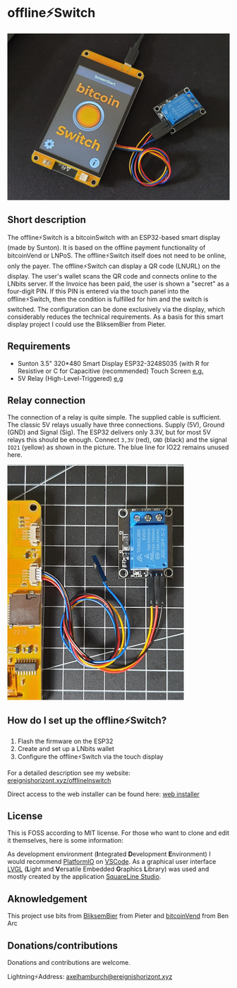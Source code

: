 # offline⚡️Switch

<!--- ![offline⚡️Switch](./doc/main.jpg)--->

<img src="./doc/main.jpg" width="700">

## Short description

The offline⚡️Switch is a bitcoinSwitch with an ESP32-based smart display (made by Sunton). It is based on the offline payment functionality of bitcoinVend or LNPoS. The offline⚡️Switch itself does not need to be online, only the payer. The offline⚡️Switch can display a QR code (LNURL) on the display. The user's wallet scans the QR code and connects online to the LNbits server. If the Invoice has been paid, the user is shown a "secret" as a four-digit PIN. If this PIN is entered via the touch panel into the offline⚡️Switch, then the condition is fulfilled for him and the switch is switched. The configuration can be done exclusively via the display, which considerably reduces the technical requirements. As a basis for this smart display project I could use the BliksemBier from Pieter.

## Requirements

- Sunton 3.5" 320\*480 Smart Display ESP32-3248S035 (with R for Resistive or C for Capacitive (recommended) Touch Screen [e.g.](https://de.aliexpress.com/item/1005004632953455.html)
- 5V Relay (High-Level-Triggered) [e.g](https://www.az-delivery.de/products/relais-modul)

## Relay connection

The connection of a relay is quite simple. The supplied cable is sufficient. The classic 5V relays usually have three connections. Supply (5V), Ground (GND) and Signal (Sig). The ESP32 delivers only 3.3V, but for most 5V relays this should be enough. Connect `3,3V` (red), `GND` (black) and the signal `IO21` (yellow) as shown in the picture. The blue line for IO22 remains unused here.

<img src="./doc/relay.jpg" width="400">

## How do I set up the offline⚡️Switch?

1. Flash the firmware on the ESP32
2. Create and set up a LNbits wallet
3. Configure the offline⚡️Switch via the touch display

For a detailed description see my website: [ereignishorizont.xyz/offlinelnswitch](https://ereignishorizont.xyz/offlinelnswitch/en/)

Direct access to the web installer can be found here: [web installer](https://ereignishorizont.xyz/installer/offlineLNSwitch/index.html)

## License

This is FOSS according to MIT license. For those who want to clone and edit it themselves, here is some information:

As development environment (**I**ntegrated **D**evelopment **E**nvironment) I would recommend [PlatformIO](https://platformio.org/platformio-ide) on [VSCode](https://code.visualstudio.com/). As a graphical user interface [LVGL](https://lvgl.io/) (**L**ight and **V**ersatile Embedded **G**raphics **L**ibrary) was used and mostly created by the application [SquareLine Studio](https://squareline.io/).

## Aknowledgement

This project use bits from
[BliksemBier](https://github.com/pieterjm/BliksemBier) from Pieter and
[bitcoinVend](https://github.com/arcbtc/bitcoinVend) from Ben Arc

## Donations/contributions

Donations and contributions are welcome.

Lightning⚡Address: <axelhamburch@ereignishorizont.xyz>

